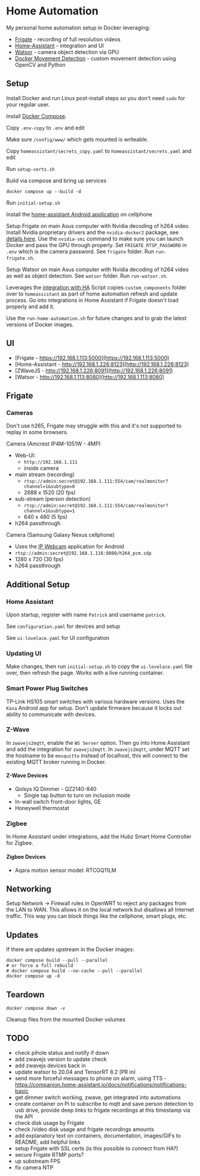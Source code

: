 # Home Automation

My personal home automation setup in Docker leveraging:

* [Frigate](https://github.com/blakeblackshear/frigate) - recording of full resolution videos
* [Home-Assistant](https://github.com/home-assistant/home-assistant) - integration and UI
* [Watsor](https://github.com/asmirnou/watsor) - camera object detection via GPU
* [Docker Movement Detection](https://github.com/firefly2442/docker-movement-detection) - custom movement detection using OpenCV and Python

## Setup

Install Docker and run Linux post-install steps so you don't need `sudo` for your regular user.

Install [Docker Compose](https://docs.docker.com/compose/).

Copy `.env-copy` to `.env` and edit

Make sure `/config/www/` which gets mounted is writeable.

Copy `homeassistant/secrets_copy.yaml` to `homeassistant/secrets.yaml` and edit

Run `setup-certs.sh`

Build via compose and bring up services

```shell
docker compose up --build -d
```

Run `initial-setup.sh`

Install the [home-assistant Android application](https://play.google.com/store/apps/details?id=io.homeassistant.companion.android&hl=en_US)
on cellphone

Setup Frigate on main Asus computer with Nvidia decoding of h264 video.  Install Nvidia proprietary drivers
and the `nvidia-docker2` package, see [details here](https://docs.nvidia.com/datacenter/cloud-native/container-toolkit/install-guide.html#docker).
Use the `nvidia-smi` command to make sure you can launch Docker and pass the GPU through properly.
Set `FRIGATE_RTSP_PASSWORD` in `.env` which is the camera password.  See `frigate` folder.  Run `run-frigate.sh`.

Setup Watsor on main Asus computer with Nvidia decoding of h264 video as well as object detection.
See `watsor` folder.  Run `run-watsor.sh`.

Leverages the [integration with HA](https://blakeblackshear.github.io/frigate/usage/home-assistant)
Script copies `custom_components` folder over to `homeassistant` as part of home automation
refresh and update process.  Go into integrations in Home Assistant if Frigate doesn't load properly and add it.

Use the `run-home-automation.sh` for future changes and to grab the latest versions of Docker images.

## UI

* [Frigate - https://192.168.1.113:5000](https://192.168.1.113:5000)
* [Home-Assistant - http://192.168.1.226:8123](http://192.168.1.226:8123)
* [ZWaveJS - http://192.168.1.226:8091](http://192.168.1.226:8091)
* [Watsor - http://192.168.1.113:8080](http://192.168.1.113:8080)

## Frigate

### Cameras

Don't use h265, Frigate may struggle with this and it's not supported to replay in some browsers.

Camera (Amcrest IP4M-1051W - 4MP)

* Web-UI:
  * `http://192.168.1.111`
  * inside camera
* main stream (recording)
  * `rtsp://admin:secret@192.168.1.111:554/cam/realmonitor?channel=1&subtype=0`
  * 2688 x 1520 (20 fps)
* sub-stream (person detection)
  * `rtsp://admin:secret@192.168.1.111:554/cam/realmonitor?channel=1&subtype=1`
  * 640 x 480 (5 fps)
* h264 passthrough

Camera (Samsung Galaxy Nexus cellphone)

* Uses the [IP Webcam](https://play.google.com/store/apps/details?id=com.pas.webcam&hl=en_US)
application for Android
* `rtsp://admin:secret@192.168.1.116:8080/h264_pcm.sdp`
* 1280 x 720 (30 fps)
* h264 passthrough

## Additional Setup

### Home Assistant

Upon startup, register with name `Patrick` and username `patrick`.

See `configuration.yaml` for devices and setup

See `ui-lovelace.yaml` for UI configuration

### Updating UI

Make changes, then run `initial-setup.sh` to copy the `ui-lovelace.yaml` file over,
then refresh the page.  Works with a live running container.

### Smart Power Plug Switches

TP-Link HS105 smart switches with various hardware versions.  Uses the `Kasa` Android app for setup.
Don't update firmware because it locks out ability to communicate with devices.

### Z-Wave

In `zwavejs2mqtt`, enable the `WS Server` option.  Then go into Home Assistant and add the integration for `zwavejs2mqtt`.
In `zwavejs2mqtt`, under MQTT set the hostname to be `mosquitto` instead of localhost, this will connect
to the existing MQTT broker running in Docker.

#### Z-Wave Devices

* Qolsys IQ Dimmer - QZ2140-840
  * Single tap button to turn on inclusion mode
* In-wall switch front-door lights, GE
* Honeywell thermostat

### Zigbee

In Home Assistant under integrations, add the Hubz Smart Home Controller for Zigbee.

#### Zigbee Devices

* Aqara motion sensor model: RTCGQ11LM

## Networking

Setup Network -> Firewall rules in OpenWRT to reject any packages from the LAN
to WAN.  This allows it on the local network
but disallows all Internet traffic.  This way you can block things like the
cellphone, smart plugs, etc.

## Updates

If there are updates upstream in the Docker images:

```shell
docker compose build --pull --parallel
# or force a full rebuild
# docker compose build --no-cache --pull --parallel
docker compose up -d
```

## Teardown

```shell
docker compose down -v
```

Cleanup files from the mounted Docker volumes

## TODO

* check pihole status and notify if down
* add zwavejs version to update check
* add zwavejs devices back in
* update watsor to 20.04 and TensorRT 8.2 (PR in)
* send more forceful messages to phone on alarm, using TTS - https://companion.home-assistant.io/docs/notifications/notifications-basic
* get dimmer switch working, zwave, get integrated into automations
* create container on Pi to subscribe to mqtt and save person detection to usb drive, provide deep links to frigate recordings at this timestamp via the API
* check disk usage by Frigate
* check /video disk usage and frigate recordings amounts
* add explanatory text on containers, documentation, images/GIFs to README, add helpful links
* setup Frigate with SSL certs (is this possible to connect from HA?)
* secure Frigate RTMP ports?
* up substream FPS
* fix camera NTP
